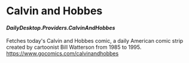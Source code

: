 # Calvin and Hobbes
#### *DailyDesktop.Providers.CalvinAndHobbes*

Fetches today's Calvin and Hobbes comic, a daily American comic strip created by cartoonist Bill Watterson from 1985 to 1995.
https://www.gocomics.com/calvinandhobbes
